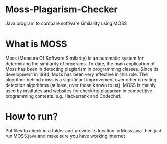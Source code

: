 # Moss-Plagarism-Checker
Java program to compare software similarity using MOSS

# What is MOSS
Moss (Measure Of Software Similarity) is an automatic system for determining the similarity of programs. To date, the main application of Moss has been in detecting plagiarism in programming classes. Since its development in 1994, Moss has been very effective in this role. The algorithm behind moss is a significant improvement over other cheating detection algorithms (at least, over those known to us).
MOSS is mainly used by institutes and websites for checking plagarism in competitive programming contests.
e.g. Hackerrank and Codechef.

# How to run?
Put files to check in a folder and provide its location in Moss.java 
then just run MOSS.java and make sure you have working internet

